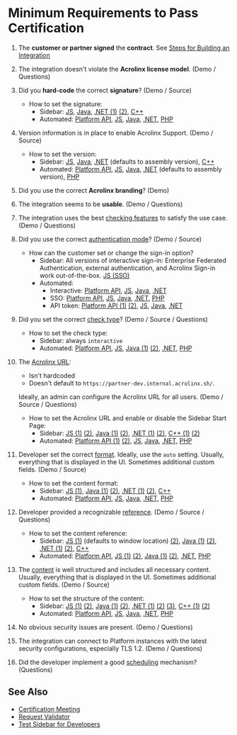 # Minimum Requirements to Pass Certification

1) The **customer or partner signed** the **contract**. See [Steps for Building an Integration](https://docs.acrolinx.com/customintegrations/steps-for-building-an-integration)
2) The integration doesn't violate the **Acrolinx license model**. (Demo / Questions)
3) Did you **hard-code** the correct **signature**? (Demo / Source)
   + How to set the signature:
      * Sidebar: [JS](https://github.com/acrolinx/acrolinx-sidebar-demo/blob/d49f8e5fc22d6ddaef033ccfacdba30d91ced9e2/samples/config.js#L29),
      [Java](https://github.com/acrolinx/acrolinx-sidebar-demo-java/blob/c32678dec4cfd849cc9d33e78fab2ace2bb1de0a/demo/swing/src/main/java/com/acrolinx/client/sidebar/demo/swing/AcrolinxDemoClientSwing.java#L40),
      [.NET (1)](https://github.com/acrolinx/acrolinx-sidebar-demo-dotnet#configuration)
      [(2)](https://github.com/acrolinx/acrolinx-sidebar-demo-dotnet/blob/master/Acrolinx.Demo.Sidebar/MultiSample.Designer.cs#L144),
      [C++](https://github.com/acrolinx/sidebar-demo-cpp/blob/064939fbfbe2e4b238ab9250b1568a3d91475382/Acrolinx.Adapter.Demo.Sidebar.Cpp/Acrolinx.Adapter.Demo.Sidebar.CppDlg.cpp#L115)
      * Automated: [Platform API](https://acrolinxapi.docs.apiary.io/#introduction/general-headers/signature),
      [JS](https://github.com/acrolinx/sdk-js/blob/2d6436f9b994137a646bcaed69ba70e04ec9e765/test/integration-server/acrolinx-endpoint.test.ts#L65),
      [Java](https://github.com/acrolinx/sdk-java/blob/127d42a5247e4e52d72ce829b649befbfb2eeffd/src/test/java/com/acrolinx/client/sdk/integration/CheckTest.java#L191),
      [.NET](https://github.com/acrolinx/sdk-dotnet/blob/dc346b53ee3b274ecfd40dfe5e4af4855fea4695/Acrolinx.Net/Acrolinx.Net.Tests/TestEnvironment.cs#L26),
      [PHP](https://github.com/acrolinx/sdk-php/blob/21d976471d389f3ea8b9175ce70b26b3588fa4b3/tests/AcrolinxEndpointTest.php#L60)
4) Version information is in place to enable Acrolinx Support. (Demo / Source)
   + How to set the version:
      * Sidebar: [JS](https://github.com/acrolinx/acrolinx-sidebar-demo/blob/d49f8e5fc22d6ddaef033ccfacdba30d91ced9e2/samples/config.js#L67),
      [Java](https://github.com/acrolinx/acrolinx-sidebar-demo-java/blob/c32678dec4cfd849cc9d33e78fab2ace2bb1de0a/demo/swing/src/main/java/com/acrolinx/client/sidebar/demo/swing/AcrolinxDemoClientSwing.java#L38),
      [.NET](https://github.com/acrolinx/acrolinx-sidebar-demo-dotnet/blob/d7194416157e3661fbce8c5473a7bae14059e041/Acrolinx.Demo.Sidebar/Integration.cs#L52)
      (defaults to assembly version),
      [C++](https://github.com/acrolinx/sidebar-demo-cpp/blob/064939fbfbe2e4b238ab9250b1568a3d91475382/Acrolinx.Adapter.Demo.Sidebar.Cpp/Acrolinx.Adapter.Demo.Sidebar.CppDlg.cpp#L125)
      * Automated: [Platform API](https://acrolinxapi.docs.apiary.io/#introduction/general-headers/signature),
      [JS](https://github.com/acrolinx/sdk-js/blob/2d6436f9b994137a646bcaed69ba70e04ec9e765/test/integration-server/acrolinx-endpoint.test.ts#L66),
      [Java](https://github.com/acrolinx/sdk-java/blob/127d42a5247e4e52d72ce829b649befbfb2eeffd/src/test/java/com/acrolinx/client/sdk/integration/CheckTest.java#L191),
      [.NET](https://github.com/acrolinx/sdk-dotnet/blob/2655e198e13fa05e7ba8bd3a15b221223e5f4ce7/Acrolinx.Net/Acrolinx.Net/AcrolinxEndpoint.cs#L61)
      (defaults to assembly version),
      [PHP](https://github.com/acrolinx/sdk-php/blob/21d976471d389f3ea8b9175ce70b26b3588fa4b3/src/AcrolinxEndpoint.php#L96)
5) Did you use the correct **Acrolinx branding**? (Demo)
6) The integration seems to be **usable**. (Demo / Questions)
7) The integration uses the best [checking features](checking-features.md) to satisfy the use case. (Demo / Questions)
8) Did you use the correct [authentication mode](configuration.md#authentication)? (Demo / Source)
   + How can the customer set or change the sign-in option?
      * Sidebar: All versions of interactive sign-in: Enterprise Federated Authentication, external authentication, and
        Acrolinx Sign-in work out-of-the-box. [JS (SSO)](https://github.com/acrolinx/acrolinx-sidebar-demo/blob/d49f8e5fc22d6ddaef033ccfacdba30d91ced9e2/samples/config.js#L61)
      * Automated:
         + Interactive: [Platform API](https://github.com/acrolinx/platform-api#getting-an-access-token-with-acrolinx-sign-in),
           [JS](https://github.com/acrolinx/sdk-js/blob/217ea70387d8f20f74b3fff1e61addd97699f3ac/test/unit/signin.test.ts#L108),
           [Java](https://github.com/acrolinx/sdk-java/blob/127d42a5247e4e52d72ce829b649befbfb2eeffd/src/test/java/com/acrolinx/client/sdk/integration/SignInInteractiveTest.java#L44),
           [.NET](https://github.com/acrolinx/sdk-dotnet/blob/2655e198e13fa05e7ba8bd3a15b221223e5f4ce7/Acrolinx.Net/Acrolinx.Net.Tests/EndpointTest.cs#L115)
         + SSO: [Platform API](https://acrolinxapi.docs.apiary.io/#reference/authentication-api/requestvalidate-an-api-token),
           [JS](https://github.com/acrolinx/sdk-js/blob/2d6436f9b994137a646bcaed69ba70e04ec9e765/test/integration-server/acrolinx-endpoint.test.ts#L149),
           [Java](https://github.com/acrolinx/sdk-java/blob/127d42a5247e4e52d72ce829b649befbfb2eeffd/src/test/java/com/acrolinx/client/sdk/integration/SignInSsoTest.java#L32),
           [.NET](https://github.com/acrolinx/sdk-dotnet/blob/dc346b53ee3b274ecfd40dfe5e4af4855fea4695/Acrolinx.Net/Acrolinx.Net.Tests/EndpointTest.cs#L60),
           [PHP](https://github.com/acrolinx/sdk-php/blob/21d976471d389f3ea8b9175ce70b26b3588fa4b3/tests/AcrolinxEndpointTest.php#L122)
         + API token: [Platform API (1)](https://acrolinxapi.docs.apiary.io/#introduction/general-headers/access-token)
           [(2)](https://github.com/acrolinx/platform-api#getting-an-api-token),
           [JS](https://github.com/acrolinx/sdk-js/blob/2d6436f9b994137a646bcaed69ba70e04ec9e765/test/integration-server/acrolinx-endpoint.test.ts#L185),
           [Java](https://github.com/acrolinx/sdk-java/blob/127d42a5247e4e52d72ce829b649befbfb2eeffd/src/test/java/com/acrolinx/client/sdk/integration/CheckTest.java#L193),
           [.NET](https://github.com/acrolinx/sdk-dotnet/blob/2655e198e13fa05e7ba8bd3a15b221223e5f4ce7/Acrolinx.Net/Acrolinx.Net.Tests/EndpointTest.cs#L261)
9) Did you set the correct [check type](check-types.md)? (Demo / Source / Questions)
    + How to set the check type:
      * Sidebar: always `interactive`
      * Automated: [Platform API](https://acrolinxapi.docs.apiary.io/#reference/checking-api/submit-a-check/submit-a-check),
      [JS](https://github.com/acrolinx/sdk-js/blob/2d6436f9b994137a646bcaed69ba70e04ec9e765/src/check.ts#L64),
      [Java (1)](https://github.com/acrolinx/sdk-java/blob/127d42a5247e4e52d72ce829b649befbfb2eeffd/src/test/java/com/acrolinx/client/sdk/integration/CheckTest.java#L237)
      [(2)](https://acrolinx.github.io/sdk-java/com/acrolinx/client/sdk/check/CheckOptionsBuilder.html#withCheckType-com.acrolinx.client.sdk.check.CheckType-),
      [.NET](https://github.com/acrolinx/sdk-dotnet/blob/20ca7d1e7d58caf5f60cba33dbca72d7700e39ae/Acrolinx.Net/Acrolinx.Net/Check/CheckOptions.cs#L30),
      [PHP](https://github.com/acrolinx/sdk-php/blob/21d976471d389f3ea8b9175ce70b26b3588fa4b3/tests/AcrolinxEndpointTest.php#L274)
10) The [Acrolinx URL](configuration.md#acrolinx-url):
    + Isn't hardcoded
    + Doesn't default to `https://partner-dev.internal.acrolinx.sh/`.

    Ideally, an admin can configure the Acrolinx URL for all users. (Demo / Source / Questions)
    + How to set the Acrolinx URL and enable or disable the Sidebar Start Page:
      * Sidebar: [JS (1)](https://github.com/acrolinx/acrolinx-sidebar-demo/blob/d49f8e5fc22d6ddaef033ccfacdba30d91ced9e2/samples/config.js#L28)
      [(2)](https://github.com/acrolinx/acrolinx-sidebar-demo/blob/d49f8e5fc22d6ddaef033ccfacdba30d91ced9e2/samples/config.js#L57),
      [Java (1)](https://acrolinx.github.io/sidebar-sdk-java/com/acrolinx/sidebar/pojo/settings/AcrolinxSidebarInitParameter.AcrolinxSidebarInitParameterBuilder.html#withServerAddress-java.lang.String-)
      [(2)](https://acrolinx.github.io/sidebar-sdk-java/com/acrolinx/sidebar/pojo/settings/AcrolinxSidebarInitParameter.AcrolinxSidebarInitParameterBuilder.html#withShowServerSelector-java.lang.Boolean-),
      [.NET (1)](https://github.com/acrolinx/acrolinx-sidebar-demo-dotnet/blob/d7194416157e3661fbce8c5473a7bae14059e041/Acrolinx.Demo.Sidebar/Integration.cs#L40)
      [(2)](https://github.com/acrolinx/acrolinx-sidebar-demo-dotnet/blob/d7194416157e3661fbce8c5473a7bae14059e041/Acrolinx.Demo.Sidebar/Integration.cs#L41),
      [C++ (1)](https://github.com/acrolinx/sidebar-demo-cpp/blob/064939fbfbe2e4b238ab9250b1568a3d91475382/Acrolinx.Adapter.Demo.Sidebar.Cpp/Acrolinx.Adapter.Demo.Sidebar.CppDlg.cpp#L108)
      [(2)](https://github.com/acrolinx/sidebar-demo-cpp/blob/064939fbfbe2e4b238ab9250b1568a3d91475382/Acrolinx.Adapter.Demo.Sidebar.Cpp/Acrolinx.Adapter.Demo.Sidebar.CppDlg.cpp#L109)
      * Automated:
      [Platform API (1)](https://github.com/acrolinx/platform-api#getting-started)
      [(2)](https://acrolinxapi.docs.apiary.io/#introduction/general-headers/base-url),
      [JS](https://github.com/acrolinx/sdk-js/blob/2d6436f9b994137a646bcaed69ba70e04ec9e765/test/integration-server/acrolinx-endpoint.test.ts#L62),
      [Java](https://github.com/acrolinx/sdk-java/blob/127d42a5247e4e52d72ce829b649befbfb2eeffd/src/test/java/com/acrolinx/client/sdk/integration/CheckTest.java#L191),
      [.NET](https://github.com/acrolinx/sdk-dotnet/blob/dc346b53ee3b274ecfd40dfe5e4af4855fea4695/Acrolinx.Net/Acrolinx.Net.Tests/TestEnvironment.cs#L27),
      [PHP](https://github.com/acrolinx/sdk-php/blob/21d976471d389f3ea8b9175ce70b26b3588fa4b3/tests/AcrolinxEndpointTest.php#L53)
11) Developer set the correct [format](text-extraction.md#check-format-and-supporting-multiformat-editors).
  Ideally, use the `auto` setting.
  Usually, everything that is displayed in the UI. Sometimes additional custom fields. (Demo / Source)
    + How to set the content format:
      * Sidebar: [JS (1)](https://acrolinx.github.io/sidebar-sdk-js/pluginDoc/interfaces/adapterinterface.html#getformat),
      [Java (1)](https://github.com/acrolinx/acrolinx-sidebar-demo-java/blob/c32678dec4cfd849cc9d33e78fab2ace2bb1de0a/demo/jfx/src/main/java/com/acrolinx/client/sidebar/demo/jfx/AcrolinxJFXIntegration.java#L34)
      [(2)](https://acrolinx.github.io/sidebar-sdk-java/com/acrolinx/sidebar/InputAdapterInterface.html#getInputFormat--),
      [.NET (1)](https://github.com/acrolinx/acrolinx-sidebar-demo-dotnet/blob/79ee2e363ac4bc51e1d6e9d9572660a31cf4da5f/Acrolinx.Demo.Sidebar/Integration.cs#L79)
      [(2)](https://github.com/acrolinx/sidebar-sdk-dotnet/blob/667d774265fa48f230cc751c79c1ba0a7fa64515/Acrolinx.Sidebar/Documents/IDocument.cs#L11),
      [C++](https://github.com/acrolinx/sidebar-demo-cpp/blob/064939fbfbe2e4b238ab9250b1568a3d91475382/Acrolinx.Adapter.Demo.Sidebar.Cpp/Acrolinx.Adapter.Demo.Sidebar.CppDlg.cpp#L140)
      * Automated: [Platform API](https://acrolinxapi.docs.apiary.io/#reference/checking-api/submit-a-check/submit-a-check),
      [JS](https://github.com/acrolinx/sdk-js/blob/2d6436f9b994137a646bcaed69ba70e04ec9e765/src/check.ts#L67),
      [Java](https://acrolinx.github.io/sdk-java/com/acrolinx/client/sdk/check/CheckOptionsBuilder.html#withContentFormat-java.lang.String-),
      [.NET](https://github.com/acrolinx/sdk-dotnet/blob/dc346b53ee3b274ecfd40dfe5e4af4855fea4695/Acrolinx.Net/Acrolinx.Net.Tests/EndpointTest.cs#L151),
      [PHP](https://github.com/acrolinx/sdk-php/blob/21d976471d389f3ea8b9175ce70b26b3588fa4b3/tests/AcrolinxEndpointTest.php#L275)
12) Developer provided a recognizable [reference](text-extraction.md#Enable-Acrolinx-Providing-Guidance-and-Analytics).
    (Demo / Source / Questions)
    + How to set the content reference:
      * Sidebar: [JS (1)](https://github.com/acrolinx/acrolinx-sidebar-demo/blob/d49f8e5fc22d6ddaef033ccfacdba30d91ced9e2/samples/config.js#L33)
      (defaults to window location)
      [(2)](https://acrolinx.github.io/sidebar-sdk-js/pluginDoc/interfaces/successfulcontentextractionresult.html#documentreference),
      [Java (1)](https://github.com/acrolinx/acrolinx-sidebar-demo-java/blob/c32678dec4cfd849cc9d33e78fab2ace2bb1de0a/demo/jfx/src/main/java/com/acrolinx/client/sidebar/demo/jfx/AcrolinxJFXIntegration.java#L34)
      [(2)](https://acrolinx.github.io/sidebar-sdk-java/com/acrolinx/sidebar/InputAdapterInterface.html#getDocumentReference--),
      [.NET (1)](https://github.com/acrolinx/acrolinx-sidebar-demo-dotnet/blob/79ee2e363ac4bc51e1d6e9d9572660a31cf4da5f/Acrolinx.Demo.Sidebar/Integration.cs#L87)
      [(2)](https://github.com/acrolinx/sidebar-sdk-dotnet/blob/667d774265fa48f230cc751c79c1ba0a7fa64515/Acrolinx.Sidebar/Documents/IDocument.cs#L12),
      [C++](https://github.com/acrolinx/sidebar-demo-cpp/blob/064939fbfbe2e4b238ab9250b1568a3d91475382/Acrolinx.Adapter.Demo.Sidebar.Cpp/Acrolinx.Adapter.Demo.Sidebar.CppDlg.cpp#L140)
      * Automated: [Platform API](https://acrolinxapi.docs.apiary.io/#reference/checking-api/submit-a-check/submit-a-check),
      [JS (1)](https://github.com/acrolinx/sdk-js/blob/2d6436f9b994137a646bcaed69ba70e04ec9e765/examples/check.ts#L50)
      [(2)](https://github.com/acrolinx/sdk-js/blob/2d6436f9b994137a646bcaed69ba70e04ec9e765/src/check.ts#L73),
      [Java (1)](https://github.com/acrolinx/sdk-java/blob/127d42a5247e4e52d72ce829b649befbfb2eeffd/src/test/java/com/acrolinx/client/sdk/integration/CheckTest.java#L212)
      [(2)](https://acrolinx.github.io/sdk-java/com/acrolinx/client/sdk/check/CheckRequestBuilder.html#withContentReference-java.lang.String-),
      [.NET](https://github.com/acrolinx/sdk-demo-dotnet/blob/17b73231e7f3e1fc6286ab8b6549281f1f0ee70c/Acrolinx.Net.Demo/Program.cs#L41),
      [PHP](https://github.com/acrolinx/sdk-php/blob/21d976471d389f3ea8b9175ce70b26b3588fa4b3/tests/AcrolinxEndpointTest.php#L282)
13) The [content](text-extraction.md#structure) is well structured and includes all necessary content.
  Usually, everything that is displayed in the UI. Sometimes additional custom fields. (Demo / Source)
    + How to set the structure of the content:
      * Sidebar: [JS (1)](https://github.com/acrolinx/acrolinx-sidebar-demo/blob/d49f8e5fc22d6ddaef033ccfacdba30d91ced9e2/samples/multi-editor.html#L80)
      [(2)](https://github.com/acrolinx/acrolinx-sidebar-demo/blob/d49f8e5fc22d6ddaef033ccfacdba30d91ced9e2/samples/multi-editor.html#L93),
      [Java (1)](https://github.com/acrolinx/acrolinx-sidebar-demo-java/blob/c32678dec4cfd849cc9d33e78fab2ace2bb1de0a/demo/jfx/src/main/java/com/acrolinx/client/sidebar/demo/jfx/AcrolinxJFXIntegration.java#L34)
      [(2)](https://acrolinx.github.io/sidebar-sdk-java/com/acrolinx/sidebar/InputAdapterInterface.html#getContent--),
      [.NET (1)](https://github.com/acrolinx/acrolinx-sidebar-demo-dotnet/blob/79ee2e363ac4bc51e1d6e9d9572660a31cf4da5f/Acrolinx.Demo.Sidebar/Integration.cs#L79)
      [(2)](https://github.com/acrolinx/acrolinx-sidebar-demo-dotnet/blob/79ee2e363ac4bc51e1d6e9d9572660a31cf4da5f/Acrolinx.Demo.Sidebar/Integration.cs#L76)
      [(3)](https://github.com/acrolinx/sidebar-sdk-dotnet/blob/667d774265fa48f230cc751c79c1ba0a7fa64515/Acrolinx.Sidebar/Util/Adapter/IAdapter.cs#L14),
      [C++ (1)](https://github.com/acrolinx/sidebar-demo-cpp/blob/064939fbfbe2e4b238ab9250b1568a3d91475382/Acrolinx.Adapter.Demo.Sidebar.Cpp/Acrolinx.Adapter.Demo.Sidebar.CppDlg.cpp#L140)
      [(2)](https://github.com/acrolinx/sidebar-demo-cpp/blob/064939fbfbe2e4b238ab9250b1568a3d91475382/Acrolinx.Adapter.Demo.Sidebar.Cpp/Acrolinx.Adapter.Demo.Sidebar.CppDlg.cpp#L141)
      * Automated: [Platform API](https://acrolinxapi.docs.apiary.io/#reference/checking-api/submit-a-check/submit-a-check),
      [JS](https://github.com/acrolinx/sdk-js/blob/2d6436f9b994137a646bcaed69ba70e04ec9e765/src/check.ts#L53),
      [Java](https://github.com/acrolinx/sdk-java/blob/127d42a5247e4e52d72ce829b649befbfb2eeffd/src/test/java/com/acrolinx/client/sdk/integration/CheckTest.java#L118),
      [.NET](https://github.com/acrolinx/sdk-dotnet/blob/dc346b53ee3b274ecfd40dfe5e4af4855fea4695/Acrolinx.Net/Acrolinx.Net.Tests/EndpointTest.cs#L148),
      [PHP](https://github.com/acrolinx/sdk-php/blob/81d8d6e6f3fa17f53299b2af923f4d86045d5d4b/tests/AcrolinxEndpointTest.php#L280)
14) No obvious security issues are present. (Demo / Questions)
15) The integration can connect to Platform instances with the latest security configurations,
    especially TLS 1.2. (Demo / Questions)
16) Did the developer implement a good [scheduling](scheduling.md) mechanism? (Questions)

## See Also

* [Certification Meeting](sdk-support.md#Certification-Meeting)
* [Request Validator](https://docs.acrolinx.com/kb/en/how-to-use-the-request-validator-13730818.html)
* [Test Sidebar for Developers](test-sidebar.md)
